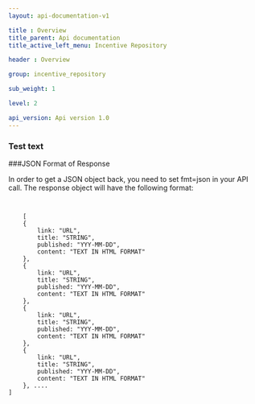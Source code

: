 ```yaml
---
layout: api-documentation-v1

title : Overview
title_parent: Api documentation
title_active_left_menu: Incentive Repository

header : Overview

group: incentive_repository

sub_weight: 1

level: 2

api_version: Api version 1.0
---
```


### Test text

###JSON Format of Response

In order to get a JSON object back, you need to set fmt=json in your API call. The response object will have the following format:

<pre>
<code  class="prettyprint">
 
    [
    {
        link: "URL",
        title: "STRING",
        published: "YYY-MM-DD",
        content: "TEXT IN HTML FORMAT"
    }, 
    {
        link: "URL",
        title: "STRING",
        published: "YYY-MM-DD",
        content: "TEXT IN HTML FORMAT"
    }, 
    {
        link: "URL",
        title: "STRING",
        published: "YYY-MM-DD",
        content: "TEXT IN HTML FORMAT"
    },
    {
        link: "URL",
        title: "STRING",
        published: "YYY-MM-DD",
        content: "TEXT IN HTML FORMAT"
    }, ....
]

</code>
</pre>

